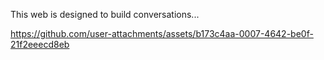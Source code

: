 This web is designed to build conversations...


https://github.com/user-attachments/assets/b173c4aa-0007-4642-be0f-21f2eeecd8eb

